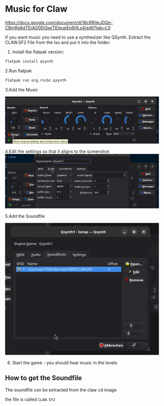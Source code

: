 # Music for Claw

<https://docs.google.com/document/d/18cRRIteJDQn-CBmRg6dTErAG0EIQwiTElpupEn6HLs4/edit?tab=t.0>

If you want music you need to use a synthesizer like QSynth. Extract the CLAW.SF2 File from the Iso and put it into the folder:

1. Install the flatpak version:

```sh
flatpak install qsynth
```

2.Run flatpak

```sh
flatpak run org.rncbc.qsynth
```

3.Add the Music

![setup](image.png)

4.Edit the settings so that it aligns to the screenshot
![screenshot](image-1.png)

5.Add the Soundfile

![soundfile](image-2.png)

6. Start the game - you should hear music in the levels

## How to get the Soundfile

The soundfile can be extracted from the claw cd image

the file is called `CLAW.SF2`
